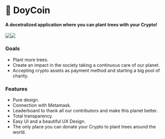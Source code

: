 # :deciduous_tree:  DoyCoin
#### A decetralized application where you can plant trees with your Crypto!

![](https://img.shields.io/github/stars/srteerra/doycoin)![](https://img.shields.io/github/forks/srteerra/doycoin)

### Goals

- Plant more trees.
- Create an impact in the society taking a continuous care of our planet.
- Accepting crypto assets as payment method and starting a big pool of charity.

### Features

- Pure design.
- Connection with Metamask.
- Leaderboard to thank all our contributors and make this planet better.
- Total transparency.
- Easy UI and a beautiful UX Design.
- The only place you can donate your Crypto to plant trees around the world.
